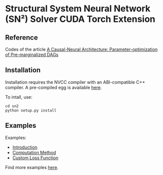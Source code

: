 # Structural System Neural Network (SN²) Solver CUDA Torch Extension

## Reference

Codes of the article [A Causal-Neural Architecture: Parameter-optimization of Pre-marginalized DAGs](https://arxiv.org/abs/2309.14073)

## Installation

Installation requires the NVCC compiler with an ABI-compatible C++ compiler. 
A pre-compiled egg is available [here](dist).

To intall, use:
```shell
cd sn2
python setup.py install
```

## Examples

Examples:
- [Introduction](examples/introduction.ipynb)
- [Computation Method](examples/computation_method.ipynb)
- [Custom Loss Function](examples/custom_loss.ipynb)

Find more examples [here](examples).
